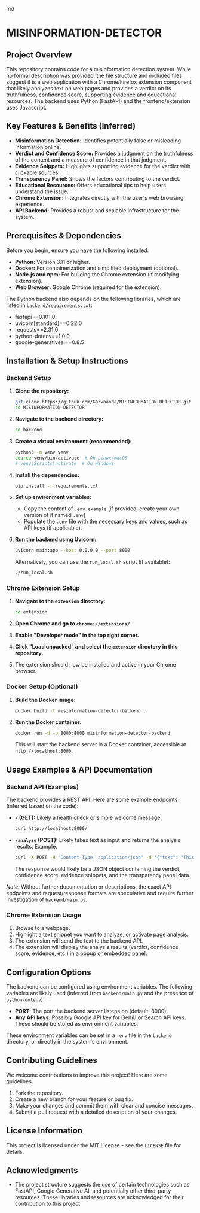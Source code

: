 md
# MISINFORMATION-DETECTOR

## Project Overview

This repository contains code for a misinformation detection system. While no formal description was provided, the file structure and included files suggest it is a web application with a Chrome/Firefox extension component that likely analyzes text on web pages and provides a verdict on its truthfulness, confidence score, supporting evidence  and educational resources. The backend uses Python (FastAPI) and the frontend/extension uses Javascript.

## Key Features & Benefits (Inferred)

*   **Misinformation Detection:** Identifies potentially false or misleading information online.
*   **Verdict and Confidence Score:** Provides a judgment on the truthfulness of the content and a measure of confidence in that judgment.
*   **Evidence Snippets:** Highlights supporting evidence for the verdict with clickable sources.
*   **Transparency Panel:** Shows the factors contributing to the verdict.
*   **Educational Resources:** Offers educational tips to help users understand the issue.
*   **Chrome Extension:** Integrates directly with the user's web browsing experience.
*   **API Backend:** Provides a robust and scalable infrastructure for the system.

## Prerequisites & Dependencies

Before you begin, ensure you have the following installed:

*   **Python:** Version 3.11 or higher.
*   **Docker:** For containerization and simplified deployment (optional).
*   **Node.js and npm:** For building the Chrome extension (if modifying extension).
*   **Web Browser:** Google Chrome (required for the extension).

The Python backend also depends on the following libraries, which are listed in `backend/requirements.txt`:

*   fastapi==0.101.0
*   uvicorn[standard]==0.22.0
*   requests==2.31.0
*   python-dotenv==1.0.0
*   google-generativeai==0.8.5

## Installation & Setup Instructions

### Backend Setup

1.  **Clone the repository:**

    ```bash
    git clone https://github.com/Garvnanda/MISINFORMATION-DETECTOR.git
    cd MISINFORMATION-DETECTOR
    ```

2.  **Navigate to the backend directory:**

    ```bash
    cd backend
    ```

3.  **Create a virtual environment (recommended):**

    ```bash
    python3 -m venv venv
    source venv/bin/activate  # On Linux/macOS
    # venv\Scripts\activate  # On Windows
    ```

4.  **Install the dependencies:**

    ```bash
    pip install -r requirements.txt
    ```

5. **Set up environment variables:**

   *   Copy the content of `.env.example` (if provided, create your own version of it named `.env`)
   *   Populate the `.env` file with the necessary keys and values, such as API keys (if applicable).

6.  **Run the backend using Uvicorn:**

    ```bash
    uvicorn main:app --host 0.0.0.0 --port 8000
    ```

    Alternatively, you can use the `run_local.sh` script (if available):

    ```bash
    ./run_local.sh
    ```

### Chrome Extension Setup

1.  **Navigate to the `extension` directory:**

    ```bash
    cd extension
    ```

2.  **Open Chrome and go to `chrome://extensions/`**

3.  **Enable "Developer mode" in the top right corner.**

4.  **Click "Load unpacked" and select the `extension` directory in this repository.**

5.  The extension should now be installed and active in your Chrome browser.

### Docker Setup (Optional)

1.  **Build the Docker image:**

    ```bash
    docker build -t misinformation-detector-backend .
    ```

2.  **Run the Docker container:**

    ```bash
    docker run -d -p 8000:8000 misinformation-detector-backend
    ```

    This will start the backend server in a Docker container, accessible at `http://localhost:8000`.

## Usage Examples & API Documentation

### Backend API (Examples)

The backend provides a REST API. Here are some example endpoints (inferred based on the code):

*   **`/` (GET):**  Likely a health check or simple welcome message.

    ```bash
    curl http://localhost:8000/
    ```

*   **`/analyze` (POST):** Likely takes text as input and returns the analysis results. Example:

    ```bash
    curl -X POST -H "Content-Type: application/json" -d '{"text": "This is a test sentence."}' http://localhost:8000/analyze
    ```

    The response would likely be a JSON object containing the verdict, confidence score, evidence snippets, and the transparency panel data.

*Note:* Without further documentation or descriptions, the exact API endpoints and request/response formats are speculative and require further investigation of `backend/main.py`.

### Chrome Extension Usage

1.  Browse to a webpage.
2.  Highlight a text snippet you want to analyze, or activate page analysis.
3.  The extension will send the text to the backend API.
4.  The extension will display the analysis results (verdict, confidence score, evidence, etc.) in a popup or embedded panel.

## Configuration Options

The backend can be configured using environment variables. The following variables are likely used (inferred from `backend/main.py` and the presence of `python-dotenv`):

*   **PORT:** The port the backend server listens on (default: 8000).
*   **Any API keys:** Possibly Google API key for GenAI or Search API keys.  These should be stored as environment variables.

These environment variables can be set in a `.env` file in the `backend` directory, or directly in the system's environment.

## Contributing Guidelines

We welcome contributions to improve this project! Here are some guidelines:

1.  Fork the repository.
2.  Create a new branch for your feature or bug fix.
3.  Make your changes and commit them with clear and concise messages.
4.  Submit a pull request with a detailed description of your changes.

## License Information

This project is licensed under the MIT License - see the `LICENSE` file for details.

## Acknowledgments

*   The project structure suggests the use of certain technologies such as FastAPI, Google Generative AI, and potentially other third-party resources. These libraries and resources are acknowledged for their contribution to this project.